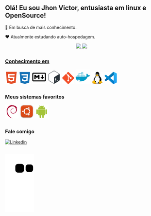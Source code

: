 ## Olá! Eu sou Jhon Victor, entusiasta em linux e OpenSource!

🧐 Em busca de mais conhecimento.

❤️ Atualmente estudando auto-hospedagem.


<div align="center">
  <a href="https://github.com/Jhon1098">
  <img height="150em" src="https://github-readme-stats.vercel.app/api?username=Jhon1098&show_icons=true&theme=dark&include_all_commits=true&count_private=true"/>
  <img height="150em" src="https://github-readme-stats.vercel.app/api/top-langs/?username=Jhon1098&layout=compact&langs_count=7&theme=dark"/>
</div>
  
  ##

  ### Conhecimento em

  <div>
    <a target="_blank"><img height="41em" src="media/html.svg"></a>
    <a target="_blank"><img height="40em" src="media/css.svg"></a> 
    <a target="_blank"><img height="46em" src="media/markdown.svg"></a>
    <a target="_blank"><img height="45em" src="media/bash.svg"></a>
    <a target="_blank"><img height="40em" src="media/git.svg"></a>
    <a target="_blank"><img height="48em" src="media/docker.svg"></a>
    <a href="kernel.org" target="_blank"><img height="40em" src="media/linux.png"></a>
    <a target="_blank"><img height="40em" src="media/vs-code.svg"></a>


##

  ### Meus sistemas favoritos

<div>
  <a href="https://www.debian.org" target="_blank"><img height="45em" src="media/debian.svg"></a> 
  <a href="https://ubuntu.com" target="_blank"><img height="45em" src="media/ubuntu.png"></a>
  <a href="https://www.android.com/" target="_blank"><img height="45em" src="media/android.svg"></a>
</div>  

##

  ### Fale comigo

[![Linkedin](https://img.shields.io/badge/-LinkedIn-%230077B5?style=for-the-badge&logo=linkedin&logoColor=white)](https://www.linkedin.com/in/jhonlol)


##

![snake gif](https://github.com/Jhon1098/Jhon1098/blob/output/github-contribution-grid-snake.svg)

